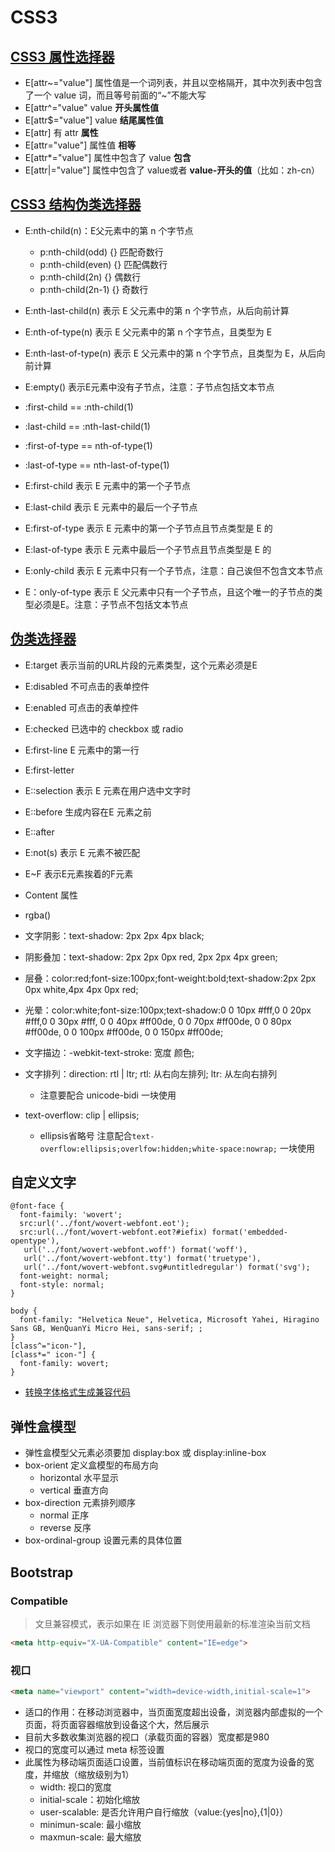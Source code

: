 # CSS3

## [CSS3 属性选择器](./demo/attribute_selector.html)

- E[attr~="value"] 属性值是一个词列表，并且以空格隔开，其中次列表中包含了一个 value 词，而且等号前面的“~”不能大写
- E[attr^="value" value **开头属性值**
- E[attr$="value"] value **结尾属性值**
- E[attr] 有 attr **属性**
- E[attr="value"] 属性值 **相等**
- E[attr*="value"] 属性中包含了 value **包含**
- E[attr|="value"] 属性中包含了 value或者 **value-开头的值**（比如：zh-cn）

## [CSS3 结构伪类选择器](./demo/structure_selector.html)

- E:nth-child(n)：E父元素中的第 n 个字节点
  - p:nth-child(odd) {} 匹配奇数行
  - p:nth-child(even) {} 匹配偶数行
  - p:nth-child(2n) {} 偶数行
  - p:nth-child(2n-1) {} 奇数行

- E:nth-last-child(n) 表示 E 父元素中的第 n  个字节点，从后向前计算
- E:nth-of-type(n) 表示 E 父元素中的第 n 个字节点，且类型为 E
- E:nth-last-of-type(n) 表示 E 父元素中的第 n 个字节点，且类型为 E，从后向前计算
- E:empty() 表示E元素中没有子节点，注意：子节点包括文本节点

- :first-child == :nth-child(1)
- :last-child == :nth-last-child(1)
- :first-of-type == nth-of-type(1)
- :last-of-type == nth-last-of-type(1)

- E:first-child 表示 E 元素中的第一个子节点
- E:last-child 表示 E 元素中的最后一个子节点
- E:first-of-type 表示 E 元素中的第一个子节点且节点类型是 E 的
- E:last-of-type 表示 E 元素中最后一个子节点且节点类型是 E 的
- E:only-child 表示 E 元素中只有一个子节点，注意：自己诶但不包含文本节点
- E：only-of-type 表示 E 父元素中只有一个子节点，且这个唯一的子节点的类型必须是E。注意：子节点不包括文本节点

## [伪类选择器](./demo/weilei_selector.html)

- E:target 表示当前的URL片段的元素类型，这个元素必须是E
- E:disabled 不可点击的表单控件
- E:enabled 可点击的表单控件
- E:checked 已选中的 checkbox 或 radio
- E:first-line E 元素中的第一行
- E:first-letter
- E::selection 表示 E 元素在用户选中文字时
- E::before 生成内容在E 元素之前
- E::after
- E:not(s) 表示 E 元素不被匹配
- E~F 表示E元素挨着的F元素
- Content 属性

- rgba()
- 文字阴影：text-shadow: 2px 2px 4px black;
- 阴影叠加：text-shadow: 2px 2px 0px red, 2px 2px 4px green;
- 层叠：color:red;font-size:100px;font-weight:bold;text-shadow:2px 2px 0px white,4px 4px 0px red;
- 光晕：color:white;font-size:100px;text-shadow:0 0 10px #fff,0 0 20px #fff,0 0 30px #fff, 0 0 40px #ff00de, 0 0 70px #ff00de, 0 0 80px #ff00de, 0 0 100px #ff00de, 0 0 150px #ff00de;
- 文字描边：-webkit-text-stroke: 宽度 颜色;
- 文字排列：direction: rtl | ltr; rtl: 从右向左排列; ltr: 从左向右排列
  - 注意要配合 unicode-bidi  一块使用
- text-overflow: clip | ellipsis;
  - ellipsis省略号 注意配合`text-overflow:ellipsis;overlfow:hidden;white-space:nowrap;` 一块使用

## 自定义文字

``` font
@font-face {
  font-faimily: 'wovert';
  src:url('../font/wovert-webfont.eot');
  src:url(../font/wovert-webfont.eot?#iefix) format('embedded-opentype'),
   url('../font/wovert-webfont.woff') format('woff'),
   url('../font/wovert-webfont.tty') format('truetype'),
   url('../font/wovert-webfont.svg#untitledregular') format('svg');
  font-weight: normal;
  font-style: normal;
}

body {
  font-family: "Helvetica Neue", Helvetica, Microsoft Yahei, Hiragino Sans GB, WenQuanYi Micro Hei, sans-serif; ;
}
[class^="icon-"],
[class*=" icon-"] {
  font-family: wovert;
}

```

- [转换字体格式生成兼容代码](http://fontsquirrel.com/fontface/generator)

## 弹性盒模型

- 弹性盒模型父元素必须要加 display:box 或 display:inline-box
- box-orient 定义盒模型的布局方向
  - horizontal 水平显示
  - vertical 垂直方向
- box-direction 元素排列顺序
  - normal 正序
  - reverse 反序
- box-ordinal-group 设置元素的具体位置

## Bootstrap

### Compatible

> 文旦兼容模式，表示如果在 IE 浏览器下则使用最新的标准渲染当前文档

``` HTML
<meta http-equiv="X-UA-Compatible" content="IE=edge">
```

### 视口

``` HTML
<meta name="viewport" content="width=device-width,initial-scale=1">
```

- 适口的作用：在移动浏览器中，当页面宽度超出设备，浏览器内部虚拟的一个页面，将页面容器缩放到设备这个大，然后展示
- 目前大多数收集浏览器的视口（承载页面的容器）宽度都是980
- 视口的宽度可以通过 meta 标签设置
- 此属性为移动端页面适口设置，当前值标识在移动端页面的宽度为设备的宽度，并缩放（缩放级别为1）
  - width: 视口的宽度
  - initial-scale：初始化缩放
  - user-scalable: 是否允许用户自行缩放（value:{yes|no},{1|0}）
  - minimun-scale: 最小缩放
  - maxmun-scale: 最大缩放